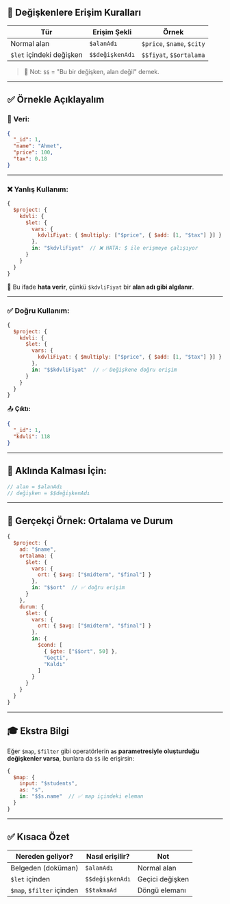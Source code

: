 
## 🔧 Değişkenlere Erişim Kuralları

|Tür|Erişim Şekli|Örnek|
|---|---|---|
|Normal alan|`$alanAdı`|`$price`, `$name`, `$city`|
|`$let` içindeki değişken|`$$değişkenAdı`|`$$fiyat`, `$$ortalama`|

> 🧠 Not: `$$` = "Bu bir değişken, alan değil" demek.

---

## ✅ Örnekle Açıklayalım

### 🎯 Veri:

```json
{
  "_id": 1,
  "name": "Ahmet",
  "price": 100,
  "tax": 0.18
}
```

---

### ❌ Yanlış Kullanım:

```js
{
  $project: {
    kdvli: {
      $let: {
        vars: {
          kdvliFiyat: { $multiply: ["$price", { $add: [1, "$tax"] }] }
        },
        in: "$kdvliFiyat"  // ❌ HATA: $ ile erişmeye çalışıyor
      }
    }
  }
}
```

📛 Bu ifade **hata verir**, çünkü `$kdvliFiyat` bir **alan adı gibi algılanır**.

---

### ✅ Doğru Kullanım:

```js
{
  $project: {
    kdvli: {
      $let: {
        vars: {
          kdvliFiyat: { $multiply: ["$price", { $add: [1, "$tax"] }] }
        },
        in: "$$kdvliFiyat"  // ✅ Değişkene doğru erişim
      }
    }
  }
}
```

📤 **Çıktı:**

```json
{
  "_id": 1,
  "kdvli": 118
}
```

---

## 🧠 Aklında Kalması İçin:

```js
// alan = $alanAdı
// değişken = $$değişkenAdı
```

---

## 🎯 Gerçekçi Örnek: Ortalama ve Durum

```js
{
  $project: {
    ad: "$name",
    ortalama: {
      $let: {
        vars: {
          ort: { $avg: ["$midterm", "$final"] }
        },
        in: "$$ort"  // ✅ doğru erişim
      }
    },
    durum: {
      $let: {
        vars: {
          ort: { $avg: ["$midterm", "$final"] }
        },
        in: {
          $cond: [
            { $gte: ["$$ort", 50] },
            "Geçti",
            "Kaldı"
          ]
        }
      }
    }
  }
}
```

---

## 🎓 Ekstra Bilgi

Eğer `$map`, `$filter` gibi operatörlerin **`as` parametresiyle oluşturduğu değişkenler varsa**, bunlara da `$$` ile erişirsin:

```js
{
  $map: {
    input: "$students",
    as: "s",
    in: "$$s.name"  // ✅ map içindeki eleman
  }
}
```

---

## ✅ Kısaca Özet

|Nereden geliyor?|Nasıl erişilir?|Not|
|---|---|---|
|Belgeden (doküman)|`$alanAdı`|Normal alan|
|`$let` içinden|`$$değişkenAdı`|Geçici değişken|
|`$map`, `$filter` içinden|`$$takmaAd`|Döngü elemanı|
